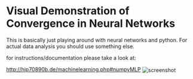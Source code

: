 # Visual Demonstration of Convergence in Neural Networks

This is basically just playing around with neural networks and python. For actual data analysis you should use something else.

for instructions/documentation please take a look at:

http://hip70890b.de/machinelearning.php#numpyMLP
<img align="center" src="https://raw.githubusercontent.com/sezanzeb/neural-network-visual-demonstration-of-convergence/master/quadratic.png" alt="screenshot">
